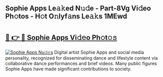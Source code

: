 ## Sophie Apps Le𝚊𝚔ed N𝚞𝚍e - Part-8Vg Vi𝚍eo Ph𝚘tos - H𝚘t O𝚗lyf𝚊ns Le𝚊𝚔s 1MEwd

# <h2><a href="http://hf6k3x.feru.top/?c=Sophie+Apps">🔗 👉 🔴 Sophie Apps Vi𝚍𝚎o Ph𝚘t𝚘𝚜</a></h2>

[![Sophie Apps Nu𝚍𝚎s](https://i.imgur.com/0TWrTi3.gif)](http://hf6k3x.feru.top/?c=Sophie+Apps)
Digital artist Sophie Apps and social media personality, recognized for disseminating dance and lifestyle content via collaborative dance performances and brief videos. Many public figures Sophie Apps have made significant contributions to society. 
